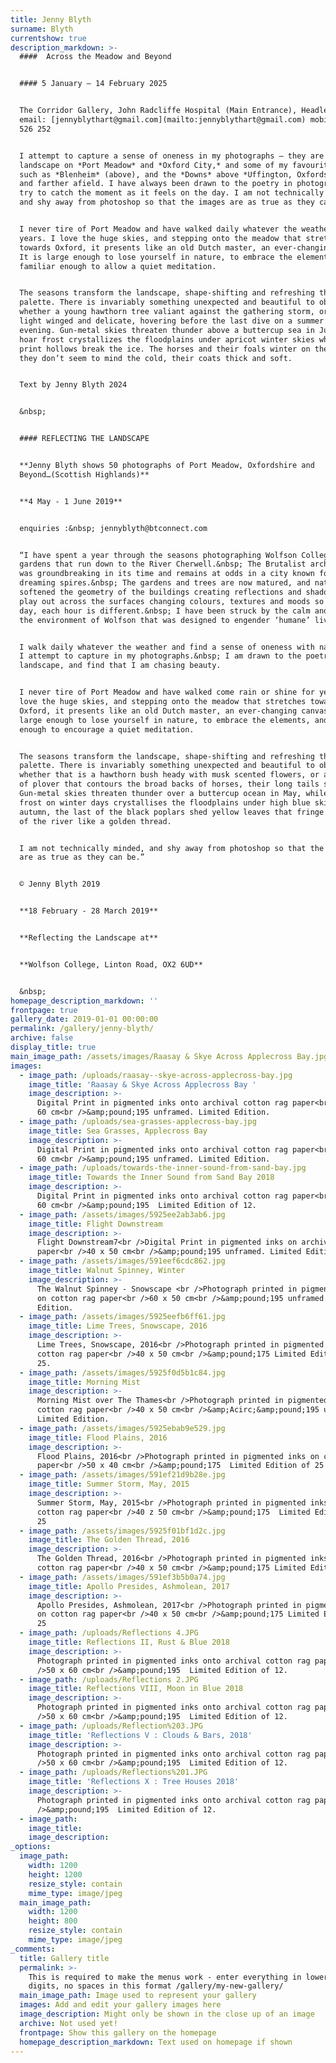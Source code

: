 ```yaml
---
title: Jenny Blyth
surname: Blyth
currentshow: true
description_markdown: >-
  ####  Across the Meadow and Beyond


  #### 5 January – 14 February 2025


  The Corridor Gallery, John Radcliffe Hospital (Main Entrance), Headley Way
  email: [jennyblythart@gmail.com](mailto:jennyblythart@gmail.com) mobile: 07798
  526 252


  I attempt to capture a sense of oneness in my photographs – they are of
  landscape on *Port Meadow* and *Oxford City,* and some of my favourite places
  such as *Blenheim* (above), and the *Downs* above *Uffington, Oxfordshire*,
  and farther afield. I have always been drawn to the poetry in photography, and
  try to catch the moment as it feels on the day. I am not technically minded,
  and shy away from photoshop so that the images are as true as they can be.


  I never tire of Port Meadow and have walked daily whatever the weather for
  years. I love the huge skies, and stepping onto the meadow that stretches
  towards Oxford, it presents like an old Dutch master, an ever-changing canvas.
  It is large enough to lose yourself in nature, to embrace the elements, and
  familiar enough to allow a quiet meditation.


  The seasons transform the landscape, shape-shifting and refreshing the
  palette. There is invariably something unexpected and beautiful to observe
  whether a young hawthorn tree valiant against the gathering storm, or a tern,
  light winged and delicate, hovering before the last dive on a summer’s
  evening. Gun-metal skies threaten thunder above a buttercup sea in June, while
  hoar frost crystallizes the floodplains under apricot winter skies where hoof
  print hollows break the ice. The horses and their foals winter on the meadow -
  they don’t seem to mind the cold, their coats thick and soft.


  Text by Jenny Blyth 2024


  &nbsp;


  #### REFLECTING THE LANDSCAPE


  **Jenny Blyth shows 50 photographs of Port Meadow, Oxfordshire and
  Beyond…(Scottish Highlands)**


  **4 May - 1 June 2019**


  enquiries :&nbsp; jennyblyth@btconnect.com


  “I have spent a year through the seasons photographing Wolfson College and the
  gardens that run down to the River Cherwell.&nbsp; The Brutalist architecture
  was groundbreaking in its time and remains at odds in a city known for its
  dreaming spires.&nbsp; The gardens and trees are now matured, and nature has
  softened the geometry of the buildings creating reflections and shadows that
  play out across the surfaces changing colours, textures and moods so that each
  day, each hour is different.&nbsp; I have been struck by the calm and joy in
  the environment of Wolfson that was designed to engender ‘humane’ living.


  I walk daily whatever the weather and find a sense of oneness with nature that
  I attempt to capture in my photographs.&nbsp; I am drawn to the poetry in the
  landscape, and find that I am chasing beauty.


  I never tire of Port Meadow and have walked come rain or shine for years. I
  love the huge skies, and stepping onto the meadow that stretches towards
  Oxford, it presents like an old Dutch master, an ever-changing canvas. It is
  large enough to lose yourself in nature, to embrace the elements, and familiar
  enough to encourage a quiet meditation.


  The seasons transform the landscape, shape-shifting and refreshing the
  palette. There is invariably something unexpected and beautiful to observe
  whether that is a hawthorn bush heady with musk scented flowers, or a murmur
  of plover that contours the broad backs of horses, their long tails sashaying.
  Gun-metal skies threaten thunder over a buttercup ocean in May, while hoar
  frost on winter days crystallises the floodplains under high blue skies. In
  autumn, the last of the black poplars shed yellow leaves that fringe the edge
  of the river like a golden thread.


  I am not technically minded, and shy away from photoshop so that the images
  are as true as they can be.”


  © Jenny Blyth 2019


  **18 February - 28 March 2019**


  **Reflecting the Landscape at**


  **Wolfson College, Linton Road, OX2 6UD**


  &nbsp;
homepage_description_markdown: ''
frontpage: true
gallery_date: 2019-01-01 00:00:00
permalink: /gallery/jenny-blyth/
archive: false
display_title: true
main_image_path: /assets/images/Raasay & Skye Across Applecross Bay.jpg
images:
  - image_path: /uploads/raasay--skye-across-applecross-bay.jpg
    image_title: 'Raasay & Skye Across Applecross Bay '
    image_description: >-
      Digital Print in pigmented inks onto archival cotton rag paper<br />50 x
      60 cm<br />&amp;pound;195 unframed. Limited Edition.
  - image_path: /uploads/sea-grasses-applecross-bay.jpg
    image_title: Sea Grasses, Applecross Bay
    image_description: >-
      Digital Print in pigmented inks onto archival cotton rag paper<br />50 x
      60 cm<br />&amp;pound;195 unframed. Limited Edition.
  - image_path: /uploads/towards-the-inner-sound-from-sand-bay.jpg
    image_title: Towards the Inner Sound from Sand Bay 2018
    image_description: >-
      Digital Print in pigmented inks onto archival cotton rag paper<br />50 x
      60 cm<br />&amp;pound;195  Limited Edition of 12.
  - image_path: /assets/images/5925ee2ab3ab6.jpg
    image_title: Flight Downstream
    image_description: >-
      Flight Downstream7<br />Digital Print in pigmented inks on archival
      paper<br />40 x 50 cm<br />&amp;pound;195 unframed. Limited Edition.
  - image_path: /assets/images/591eef6cdc862.jpg
    image_title: Walnut Spinney, Winter
    image_description: >-
      The Walnut Spinney - Snowscape <br />Photograph printed in pigmented inks
      on cotton rag paper<br />60 x 50 cm<br />&amp;pound;195 unframed. Limited
      Edition.
  - image_path: /assets/images/5925eefb6ff61.jpg
    image_title: Lime Trees, Snowscape, 2016
    image_description: >-
      Lime Trees, Snowscape, 2016<br />Photograph printed in pigmented inks on
      cotton rag paper<br />40 x 50 cm<br />&amp;pound;175 Limited Edition of
      25.
  - image_path: /assets/images/5925f0d5b1c84.jpg
    image_title: Morning Mist
    image_description: >-
      Morning Mist over The Thames<br />Photograph printed in pigmented inks on
      cotton rag paper<br />40 x 50 cm<br />&amp;Acirc;&amp;pound;195 unframed.
      Limited Edition.
  - image_path: /assets/images/5925ebab9e529.jpg
    image_title: Flood Plains, 2016
    image_description: >-
      Flood Plains, 2016<br />Photograph printed in pigmented inks on cotton rag
      paper<br />50 x 40 cm<br />&amp;pound;175  Limited Edition of 25
  - image_path: /assets/images/591ef21d9b28e.jpg
    image_title: Summer Storm, May, 2015
    image_description: >-
      Summer Storm, May, 2015<br />Photograph printed in pigmented inks on
      cotton rag paper<br />40 z 50 cm<br />&amp;pound;175  Limited Edition of
      25
  - image_path: /assets/images/5925f01bf1d2c.jpg
    image_title: The Golden Thread, 2016
    image_description: >-
      The Golden Thread, 2016<br />Photograph printed in pigmented inks on
      cotton rag paper<br />40 x 50 cm<br />&amp;pound;175 Limited Edition of 25
  - image_path: /assets/images/591ef3b5b0a74.jpg
    image_title: Apollo Presides, Ashmolean, 2017
    image_description: >-
      Apollo Presides, Ashmolean, 2017<br />Photograph printed in pigmented inks
      on cotton rag paper<br />40 x 50 cm<br />&amp;pound;175 Limited Edition of
      25
  - image_path: /uploads/Reflections 4.JPG
    image_title: Reflections II, Rust & Blue 2018
    image_description: >-
      Photograph printed in pigmented inks onto archival cotton rag paper<br
      />50 x 60 cm<br />&amp;pound;195  Limited Edition of 12.
  - image_path: /uploads/Reflections 2.JPG
    image_title: Reflections VIII, Moon in Blue 2018
    image_description: >-
      Photograph printed in pigmented inks onto archival cotton rag paper<br
      />50 x 60 cm<br />&amp;pound;195  Limited Edition of 12.
  - image_path: /uploads/Reflection%203.JPG
    image_title: 'Reflections V : Clouds & Bars, 2018'
    image_description: >-
      Photograph printed in pigmented inks onto archival cotton rag paper<br
      />50 x 60 cm<br />&amp;pound;195  Limited Edition of 12.
  - image_path: /uploads/Reflections%201.JPG
    image_title: 'Reflections X : Tree Houses 2018'
    image_description: >-
      Photograph printed in pigmented inks onto archival cotton rag paper<br
      />&amp;pound;195  Limited Edition of 12.
  - image_path:
    image_title:
    image_description:
_options:
  image_path:
    width: 1200
    height: 1200
    resize_style: contain
    mime_type: image/jpeg
  main_image_path:
    width: 1200
    height: 800
    resize_style: contain
    mime_type: image/jpeg
_comments:
  title: Gallery title
  permalink: >-
    This is required to make the menus work - enter everything in lower case, no
    digits, no spaces in this format /gallery/my-new-gallery/
  main_image_path: Image used to represent your gallery
  images: Add and edit your gallery images here
  image_description: Might only be shown in the close up of an image
  archive: Not used yet!
  frontpage: Show this gallery on the homepage
  homepage_description_markdown: Text used on homepage if shown
---
```

